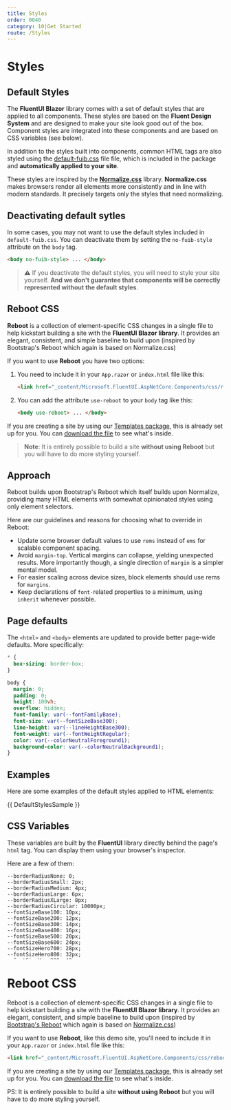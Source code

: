 ```yaml
---
title: Styles
order: 0040
category: 10|Get Started
route: /Styles
---
```


# Styles

## Default Styles

The **FluentUI Blazor** library comes with a set of default styles that are applied to all components.
These styles are based on the **Fluent Design System** and are designed to make your site look good out of the box.
Component styles are integrated into these components and are based on CSS variables (see below).

In addition to the styles built into components, common HTML tags are also styled using
the <a href="_content/Microsoft.FluentUI.AspNetCore.Components/css/default-fuib.css" target="_blank">default-fuib.css</a> file
file, which is included in the package and **automatically applied to your site**.

These styles are inspired by the **[Normalize.css](https://necolas.github.io/normalize.css/)** library.
**Normalize.css** makes browsers render all elements more consistently and in line with modern standards.
It precisely targets only the styles that need normalizing.

## Deactivating default sytles

In some cases, you may not want to use the default styles included in `default-fuib.css`.
You can deactivate them by setting the `no-fuib-style` attribute on the `body` tag.

```html
<body no-fuib-style> ... </body>
```

> ⚠️ If you deactivate the default styles, you will need to style your site yourself.
> **And we don't guarantee that components will be correctly represented without the default styles**.

## Reboot CSS

**Reboot** is a collection of element-specific CSS changes in a single file to help kickstart building
a site with the **FluentUI Blazor library**. It provides an elegant, consistent, and simple baseline
to build upon (inspired by Bootstrap's Reboot which again is based on Normalize.css)

If you want to use **Reboot** you have two options:

1. You need to include it in your `App.razor` or `index.html` file like this:
   ```html
   <link href="_content/Microsoft.FluentUI.AspNetCore.Components/css/reboot.css" rel="stylesheet" />
   ```
2. You can add the attribute `use-reboot` to your `body` tag like this:
   ```html
   <body use-reboot> ... </body>
   ```
   
If you are creating a site by using our [Templates package](https://www.fluentui-blazor.net/Templates),
this is already set up for you.
You can <a href="/_content/Microsoft.FluentUI.AspNetCore.Components/css/reboot.css" target="_blank">download the file</a> to see what's inside.

> **Note**: It is entirely possible to build a site **without using Reboot** but you will have to do more styling yourself.

## Approach

Reboot builds upon Bootstrap's Reboot which itself builds upon Normalize, providing many HTML elements
with somewhat opinionated styles using only element selectors.

Here are our guidelines and reasons for choosing what to override in Reboot:

- Update some browser default values to use `rems` instead of `ems` for scalable component spacing.
- Avoid `margin-top`. Vertical margins can collapse, yielding unexpected results.
  More importantly though, a single direction of `margin` is a simpler mental model.
- For easier scaling across device sizes, block elements should use rems for `margins`.
- Keep declarations of `font-`related properties to a minimum, using `inherit` whenever possible.

## Page defaults

The `<html>` and `<body>` elements are updated to provide better page-wide defaults. More specifically:

```css
* {
  box-sizing: border-box;
}

body {
  margin: 0;
  padding: 0;
  height: 100vh;
  overflow: hidden;
  font-family: var(--fontFamilyBase);
  font-size: var(--fontSizeBase300);
  line-height: var(--lineHeightBase300);
  font-weight: var(--fontWeightRegular);
  color: var(--colorNeutralForeground1);
  background-color: var(--colorNeutralBackground1);
}
```

## Examples

Here are some examples of the default styles applied to HTML elements:

{{ DefaultStylesSample }}

## CSS Variables

These variables are built by the **FluentUI** library directly behind the page's `html` tag.
You can display them using your browser's inspector.

Here are a few of them:

<pre style="max-height: 200px; overflow-y: scroll;"><code class="language-css hljs">--borderRadiusNone: 0;
--borderRadiusSmall: 2px;
--borderRadiusMedium: 4px;
--borderRadiusLarge: 6px;
--borderRadiusXLarge: 8px;
--borderRadiusCircular: 10000px;
--fontSizeBase100: 10px;
--fontSizeBase200: 12px;
--fontSizeBase300: 14px;
--fontSizeBase400: 16px;
--fontSizeBase500: 20px;
--fontSizeBase600: 24px;
--fontSizeHero700: 28px;
--fontSizeHero800: 32px;
--fontSizeHero900: 40px;
--fontSizeHero1000: 68px;
--lineHeightBase100: 14px;
--lineHeightBase200: 16px;
--lineHeightBase300: 20px;
--lineHeightBase400: 22px;
--lineHeightBase500: 28px;
--lineHeightBase600: 32px;
--lineHeightHero700: 36px;
--lineHeightHero800: 40px;
--lineHeightHero900: 52px;
--lineHeightHero1000: 92px;
--fontFamilyBase: 'Segoe UI', 'Segoe UI Web (West European)', -apple-system, BlinkMacSystemFont, Roboto, 'Helvetica Neue', sans-serif;
--fontFamilyMonospace: Consolas, 'Courier New', Courier, monospace;
--fontFamilyNumeric: Bahnschrift, 'Segoe UI', 'Segoe UI Web (West European)', -apple-system, BlinkMacSystemFont, Roboto, 'Helvetica Neue', sans-serif;
--fontWeightRegular: 400;
--fontWeightMedium: 500;
--fontWeightSemibold: 600;
--fontWeightBold: 700;
--strokeWidthThin: 1px;
--strokeWidthThick: 2px;
--strokeWidthThicker: 3px;
--strokeWidthThickest: 4px;
--spacingHorizontalNone: 0;
--spacingHorizontalXS: 4px;
--spacingHorizontalS: 8px;
--spacingHorizontalM: 12px;
--spacingHorizontalL: 16px;
--spacingHorizontalXL: 20px;
--spacingHorizontalXXL: 24px;
--spacingHorizontalXXXL: 28px;
--spacingHorizontalXXXXL: 32px;
--spacingVerticalNone: 0;
--spacingVerticalXS: 4px;
--spacingVerticalS: 8px;
--spacingVerticalM: 12px;
--spacingVerticalL: 16px;
--spacingVerticalXL: 20px;
--spacingVerticalXXL: 24px;
--spacingVerticalXXXL: 28px;
--spacingVerticalXXXXL: 32px;
--durationUltraFast: 50ms;
--durationFaster: 100ms;
--durationFast: 150ms;
--durationNormal: 200ms;
--durationGentle: 250ms;
--durationSlow: 300ms;
--durationSlower: 400ms;
--durationUltraSlow: 500ms;
--curveAccelerateMax: cubic-bezier(0.9,0.1,1,0.2);
--curveAccelerateMid: cubic-bezier(1,0,1,1);
--curveAccelerateMin: cubic-bezier(0.8,0,0.78,1);
--curveDecelerateMax: cubic-bezier(0.1,0.9,0.2,1);
--curveDecelerateMid: cubic-bezier(0,0,0,1);
--curveDecelerateMin: cubic-bezier(0.33,0,0.1,1);
--curveEasyEaseMax: cubic-bezier(0.8,0,0.2,1);
--curveEasyEase: cubic-bezier(0.33,0,0.67,1);
--curveLinear: cubic-bezier(0,0,1,1);
--colorNeutralForeground1: #242424;
--colorNeutralForeground1Hover: #242424;
--colorNeutralForeground1Pressed: #242424;
--colorNeutralForeground1Selected: #242424;
--colorNeutralForeground2: #424242;
--colorNeutralForeground2Hover: #242424;
--colorNeutralForeground2Pressed: #242424;
--colorNeutralForeground2Selected: #242424;
--colorNeutralForeground2BrandHover: #0f6cbd;
--colorNeutralForeground2BrandPressed: #115ea3;
--colorNeutralForeground2BrandSelected: #0f6cbd;
--colorNeutralForeground3: #616161;
--colorNeutralForeground3Hover: #424242;
--colorNeutralForeground3Pressed: #424242;
--colorNeutralForeground3Selected: #424242;
--colorNeutralForeground3BrandHover: #0f6cbd;
--colorNeutralForeground3BrandPressed: #115ea3;
--colorNeutralForeground3BrandSelected: #0f6cbd;
--colorNeutralForeground4: #707070;
--colorNeutralForegroundDisabled: #bdbdbd;
--colorNeutralForegroundInvertedDisabled: rgba(255, 255, 255, 0.4);
--colorBrandForegroundLink: #115ea3;
--colorBrandForegroundLinkHover: #0f548c;
--colorBrandForegroundLinkPressed: #0c3b5e;
--colorBrandForegroundLinkSelected: #115ea3;
--colorNeutralForeground2Link: #424242;
--colorNeutralForeground2LinkHover: #242424;
--colorNeutralForeground2LinkPressed: #242424;
--colorNeutralForeground2LinkSelected: #242424;
--colorCompoundBrandForeground1: #0f6cbd;
--colorCompoundBrandForeground1Hover: #115ea3;
--colorCompoundBrandForeground1Pressed: #0f548c;
--colorBrandForeground1: #0f6cbd;
--colorBrandForeground2: #115ea3;
--colorBrandForeground2Hover: #0f548c;
--colorBrandForeground2Pressed: #0a2e4a;
--colorNeutralForeground1Static: #242424;
--colorNeutralForegroundStaticInverted: #ffffff;
--colorNeutralForegroundInverted: #ffffff;
--colorNeutralForegroundInvertedHover: #ffffff;
--colorNeutralForegroundInvertedPressed: #ffffff;
--colorNeutralForegroundInvertedSelected: #ffffff;
--colorNeutralForegroundInverted2: #ffffff;
--colorNeutralForegroundOnBrand: #ffffff;
--colorNeutralForegroundInvertedLink: #ffffff;
--colorNeutralForegroundInvertedLinkHover: #ffffff;
--colorNeutralForegroundInvertedLinkPressed: #ffffff;
--colorNeutralForegroundInvertedLinkSelected: #ffffff;
--colorBrandForegroundInverted: #479ef5;
--colorBrandForegroundInvertedHover: #62abf5;
--colorBrandForegroundInvertedPressed: #479ef5;
--colorBrandForegroundOnLight: #0f6cbd;
--colorBrandForegroundOnLightHover: #115ea3;
--colorBrandForegroundOnLightPressed: #0e4775;
--colorBrandForegroundOnLightSelected: #0f548c;
--colorNeutralBackground1: #ffffff;
--colorNeutralBackground1Hover: #f5f5f5;
--colorNeutralBackground1Pressed: #e0e0e0;
--colorNeutralBackground1Selected: #ebebeb;
--colorNeutralBackground2: #fafafa;
--colorNeutralBackground2Hover: #f0f0f0;
--colorNeutralBackground2Pressed: #dbdbdb;
--colorNeutralBackground2Selected: #e6e6e6;
--colorNeutralBackground3: #f5f5f5;
--colorNeutralBackground3Hover: #ebebeb;
--colorNeutralBackground3Pressed: #d6d6d6;
--colorNeutralBackground3Selected: #e0e0e0;
--colorNeutralBackground4: #f0f0f0;
--colorNeutralBackground4Hover: #fafafa;
--colorNeutralBackground4Pressed: #f5f5f5;
--colorNeutralBackground4Selected: #ffffff;
--colorNeutralBackground5: #ebebeb;
--colorNeutralBackground5Hover: #f5f5f5;
--colorNeutralBackground5Pressed: #f0f0f0;
--colorNeutralBackground5Selected: #fafafa;
--colorNeutralBackground6: #e6e6e6;
--colorNeutralBackgroundInverted: #292929;
--colorNeutralBackgroundStatic: #333333;
--colorNeutralBackgroundAlpha: rgba(255, 255, 255, 0.5);
--colorNeutralBackgroundAlpha2: rgba(255, 255, 255, 0.8);
--colorSubtleBackground: transparent;
--colorSubtleBackgroundHover: #f5f5f5;
--colorSubtleBackgroundPressed: #e0e0e0;
--colorSubtleBackgroundSelected: #ebebeb;
--colorSubtleBackgroundLightAlphaHover: rgba(255, 255, 255, 0.7);
--colorSubtleBackgroundLightAlphaPressed: rgba(255, 255, 255, 0.5);
--colorSubtleBackgroundLightAlphaSelected: transparent;
--colorSubtleBackgroundInverted: transparent;
--colorSubtleBackgroundInvertedHover: rgba(0, 0, 0, 0.1);
--colorSubtleBackgroundInvertedPressed: rgba(0, 0, 0, 0.3);
--colorSubtleBackgroundInvertedSelected: rgba(0, 0, 0, 0.2);
--colorTransparentBackground: transparent;
--colorTransparentBackgroundHover: transparent;
--colorTransparentBackgroundPressed: transparent;
--colorTransparentBackgroundSelected: transparent;
--colorNeutralBackgroundDisabled: #f0f0f0;
--colorNeutralBackgroundInvertedDisabled: rgba(255, 255, 255, 0.1);
--colorNeutralStencil1: #e6e6e6;
--colorNeutralStencil2: #fafafa;
--colorNeutralStencil1Alpha: rgba(0, 0, 0, 0.1);
--colorNeutralStencil2Alpha: rgba(0, 0, 0, 0.05);
--colorBackgroundOverlay: rgba(0, 0, 0, 0.4);
--colorScrollbarOverlay: rgba(0, 0, 0, 0.5);
--colorBrandBackground: #0f6cbd;
--colorBrandBackgroundHover: #115ea3;
--colorBrandBackgroundPressed: #0c3b5e;
--colorBrandBackgroundSelected: #0f548c;
--colorCompoundBrandBackground: #0f6cbd;
--colorCompoundBrandBackgroundHover: #115ea3;
--colorCompoundBrandBackgroundPressed: #0f548c;
--colorBrandBackgroundStatic: #0f6cbd;
--colorBrandBackground2: #ebf3fc;
--colorBrandBackground2Hover: #cfe4fa;
--colorBrandBackground2Pressed: #96c6fa;
--colorBrandBackground3Static: #0f548c;
--colorBrandBackground4Static: #0c3b5e;
--colorBrandBackgroundInverted: #ffffff;
--colorBrandBackgroundInvertedHover: #ebf3fc;
--colorBrandBackgroundInvertedPressed: #b4d6fa;
--colorBrandBackgroundInvertedSelected: #cfe4fa;
--colorNeutralCardBackground: #fafafa;
--colorNeutralCardBackgroundHover: #ffffff;
--colorNeutralCardBackgroundPressed: #f5f5f5;
--colorNeutralCardBackgroundSelected: #ebebeb;
--colorNeutralCardBackgroundDisabled: #f0f0f0;
--colorNeutralStrokeAccessible: #616161;
--colorNeutralStrokeAccessibleHover: #575757;
--colorNeutralStrokeAccessiblePressed: #4d4d4d;
--colorNeutralStrokeAccessibleSelected: #0f6cbd;
--colorNeutralStroke1: #d1d1d1;
--colorNeutralStroke1Hover: #c7c7c7;
--colorNeutralStroke1Pressed: #b3b3b3;
--colorNeutralStroke1Selected: #bdbdbd;
--colorNeutralStroke2: #e0e0e0;
--colorNeutralStroke3: #f0f0f0;
--colorNeutralStrokeSubtle: #e0e0e0;
--colorNeutralStrokeOnBrand: #ffffff;
--colorNeutralStrokeOnBrand2: #ffffff;
--colorNeutralStrokeOnBrand2Hover: #ffffff;
--colorNeutralStrokeOnBrand2Pressed: #ffffff;
--colorNeutralStrokeOnBrand2Selected: #ffffff;
--colorBrandStroke1: #0f6cbd;
--colorBrandStroke2: #b4d6fa;
--colorBrandStroke2Hover: #77b7f7;
--colorBrandStroke2Pressed: #0f6cbd;
--colorBrandStroke2Contrast: #b4d6fa;
--colorCompoundBrandStroke: #0f6cbd;
--colorCompoundBrandStrokeHover: #115ea3;
--colorCompoundBrandStrokePressed: #0f548c;
--colorNeutralStrokeDisabled: #e0e0e0;
--colorNeutralStrokeInvertedDisabled: rgba(255, 255, 255, 0.4);
--colorTransparentStroke: transparent;
--colorTransparentStrokeInteractive: transparent;
--colorTransparentStrokeDisabled: transparent;
--colorNeutralStrokeAlpha: rgba(0, 0, 0, 0.05);
--colorNeutralStrokeAlpha2: rgba(255, 255, 255, 0.2);
--colorStrokeFocus1: #ffffff;
--colorStrokeFocus2: #000000;
--colorNeutralShadowAmbient: rgba(0, 0, 0, 0.12);
--colorNeutralShadowKey: rgba(0, 0, 0, 0.14);
--colorNeutralShadowAmbientLighter: rgba(0, 0, 0, 0.06);
--colorNeutralShadowKeyLighter: rgba(0, 0, 0, 0.07);
--colorNeutralShadowAmbientDarker: rgba(0, 0, 0, 0.20);
--colorNeutralShadowKeyDarker: rgba(0, 0, 0, 0.24);
--colorBrandShadowAmbient: rgba(0, 0, 0, 0.30);
--colorBrandShadowKey: rgba(0, 0, 0, 0.25);
--colorPaletteRedBackground1: #fdf6f6;
--colorPaletteRedBackground2: #f1bbbc;
--colorPaletteRedBackground3: #d13438;
--colorPaletteRedForeground1: #bc2f32;
--colorPaletteRedForeground2: #751d1f;
--colorPaletteRedForeground3: #d13438;
--colorPaletteRedBorderActive: #d13438;
--colorPaletteRedBorder1: #f1bbbc;
--colorPaletteRedBorder2: #d13438;
--colorPaletteGreenBackground1: #f1faf1;
--colorPaletteGreenBackground2: #9fd89f;
--colorPaletteGreenBackground3: #107c10;
--colorPaletteGreenForeground1: #0e700e;
--colorPaletteGreenForeground2: #094509;
--colorPaletteGreenForeground3: #107c10;
--colorPaletteGreenBorderActive: #107c10;
--colorPaletteGreenBorder1: #9fd89f;
--colorPaletteGreenBorder2: #107c10;
--colorPaletteDarkOrangeBackground1: #fdf6f3;
--colorPaletteDarkOrangeBackground2: #f4bfab;
--colorPaletteDarkOrangeBackground3: #da3b01;
--colorPaletteDarkOrangeForeground1: #c43501;
--colorPaletteDarkOrangeForeground2: #7a2101;
--colorPaletteDarkOrangeForeground3: #da3b01;
--colorPaletteDarkOrangeBorderActive: #da3b01;
--colorPaletteDarkOrangeBorder1: #f4bfab;
--colorPaletteDarkOrangeBorder2: #da3b01;
--colorPaletteYellowBackground1: #fffef5;
--colorPaletteYellowBackground2: #fef7b2;
--colorPaletteYellowBackground3: #fde300;
--colorPaletteYellowForeground1: #817400;
--colorPaletteYellowForeground2: #817400;
--colorPaletteYellowForeground3: #fde300;
--colorPaletteYellowBorderActive: #fde300;
--colorPaletteYellowBorder1: #fef7b2;
--colorPaletteYellowBorder2: #fde300;
--colorPaletteBerryBackground1: #fdf5fc;
--colorPaletteBerryBackground2: #edbbe7;
--colorPaletteBerryBackground3: #c239b3;
--colorPaletteBerryForeground1: #af33a1;
--colorPaletteBerryForeground2: #6d2064;
--colorPaletteBerryForeground3: #c239b3;
--colorPaletteBerryBorderActive: #c239b3;
--colorPaletteBerryBorder1: #edbbe7;
--colorPaletteBerryBorder2: #c239b3;
--colorPaletteLightGreenBackground1: #f2fbf2;
--colorPaletteLightGreenBackground2: #a7e3a5;
--colorPaletteLightGreenBackground3: #13a10e;
--colorPaletteLightGreenForeground1: #11910d;
--colorPaletteLightGreenForeground2: #0b5a08;
--colorPaletteLightGreenForeground3: #13a10e;
--colorPaletteLightGreenBorderActive: #13a10e;
--colorPaletteLightGreenBorder1: #a7e3a5;
--colorPaletteLightGreenBorder2: #13a10e;
--colorPaletteMarigoldBackground1: #fefbf4;
--colorPaletteMarigoldBackground2: #f9e2ae;
--colorPaletteMarigoldBackground3: #eaa300;
--colorPaletteMarigoldForeground1: #d39300;
--colorPaletteMarigoldForeground2: #835b00;
--colorPaletteMarigoldForeground3: #eaa300;
--colorPaletteMarigoldBorderActive: #eaa300;
--colorPaletteMarigoldBorder1: #f9e2ae;
--colorPaletteMarigoldBorder2: #eaa300;
--colorPaletteRedForegroundInverted: #dc5e62;
--colorPaletteGreenForegroundInverted: #359b35;
--colorPaletteYellowForegroundInverted: #fef7b2;
--colorPaletteDarkRedBackground2: #d69ca5;
--colorPaletteDarkRedForeground2: #420610;
--colorPaletteDarkRedBorderActive: #750b1c;
--colorPaletteCranberryBackground2: #eeacb2;
--colorPaletteCranberryForeground2: #6e0811;
--colorPaletteCranberryBorderActive: #c50f1f;
--colorPalettePumpkinBackground2: #efc4ad;
--colorPalettePumpkinForeground2: #712d09;
--colorPalettePumpkinBorderActive: #ca5010;
--colorPalettePeachBackground2: #ffddb3;
--colorPalettePeachForeground2: #8f4e00;
--colorPalettePeachBorderActive: #ff8c00;
--colorPaletteGoldBackground2: #ecdfa5;
--colorPaletteGoldForeground2: #6c5700;
--colorPaletteGoldBorderActive: #c19c00;
--colorPaletteBrassBackground2: #e0cea2;
--colorPaletteBrassForeground2: #553e06;
--colorPaletteBrassBorderActive: #986f0b;
--colorPaletteBrownBackground2: #ddc3b0;
--colorPaletteBrownForeground2: #50301a;
--colorPaletteBrownBorderActive: #8e562e;
--colorPaletteForestBackground2: #bdd99b;
--colorPaletteForestForeground2: #294903;
--colorPaletteForestBorderActive: #498205;
--colorPaletteSeafoamBackground2: #a8f0cd;
--colorPaletteSeafoamForeground2: #00723b;
--colorPaletteSeafoamBorderActive: #00cc6a;
--colorPaletteDarkGreenBackground2: #9ad29a;
--colorPaletteDarkGreenForeground2: #063b06;
--colorPaletteDarkGreenBorderActive: #0b6a0b;
--colorPaletteLightTealBackground2: #a6e9ed;
--colorPaletteLightTealForeground2: #00666d;
--colorPaletteLightTealBorderActive: #00b7c3;
--colorPaletteTealBackground2: #9bd9db;
--colorPaletteTealForeground2: #02494c;
--colorPaletteTealBorderActive: #038387;
--colorPaletteSteelBackground2: #94c8d4;
--colorPaletteSteelForeground2: #00333f;
--colorPaletteSteelBorderActive: #005b70;
--colorPaletteBlueBackground2: #a9d3f2;
--colorPaletteBlueForeground2: #004377;
--colorPaletteBlueBorderActive: #0078d4;
--colorPaletteRoyalBlueBackground2: #9abfdc;
--colorPaletteRoyalBlueForeground2: #002c4e;
--colorPaletteRoyalBlueBorderActive: #004e8c;
--colorPaletteCornflowerBackground2: #c8d1fa;
--colorPaletteCornflowerForeground2: #2c3c85;
--colorPaletteCornflowerBorderActive: #4f6bed;
--colorPaletteNavyBackground2: #a3b2e8;
--colorPaletteNavyForeground2: #001665;
--colorPaletteNavyBorderActive: #0027b4;
--colorPaletteLavenderBackground2: #d2ccf8;
--colorPaletteLavenderForeground2: #3f3682;
--colorPaletteLavenderBorderActive: #7160e8;
--colorPalettePurpleBackground2: #c6b1de;
--colorPalettePurpleForeground2: #341a51;
--colorPalettePurpleBorderActive: #5c2e91;
--colorPaletteGrapeBackground2: #d9a7e0;
--colorPaletteGrapeForeground2: #4c0d55;
--colorPaletteGrapeBorderActive: #881798;
--colorPaletteLilacBackground2: #e6bfed;
--colorPaletteLilacForeground2: #63276d;
--colorPaletteLilacBorderActive: #b146c2;
--colorPalettePinkBackground2: #f7c0e3;
--colorPalettePinkForeground2: #80215d;
--colorPalettePinkBorderActive: #e43ba6;
--colorPaletteMagentaBackground2: #eca5d1;
--colorPaletteMagentaForeground2: #6b0043;
--colorPaletteMagentaBorderActive: #bf0077;
--colorPalettePlumBackground2: #d696c0;
--colorPalettePlumForeground2: #43002b;
--colorPalettePlumBorderActive: #77004d;
--colorPaletteBeigeBackground2: #d7d4d4;
--colorPaletteBeigeForeground2: #444241;
--colorPaletteBeigeBorderActive: #7a7574;
--colorPaletteMinkBackground2: #cecccb;
--colorPaletteMinkForeground2: #343231;
--colorPaletteMinkBorderActive: #5d5a58;
--colorPalettePlatinumBackground2: #cdd6d8;
--colorPalettePlatinumForeground2: #3b4447;
--colorPalettePlatinumBorderActive: #69797e;
--colorPaletteAnchorBackground2: #bcc3c7;
--colorPaletteAnchorForeground2: #202427;
--colorPaletteAnchorBorderActive: #394146;
--colorStatusSuccessBackground1: #f1faf1;
--colorStatusSuccessBackground2: #9fd89f;
--colorStatusSuccessBackground3: #107c10;
--colorStatusSuccessForeground1: #0e700e;
--colorStatusSuccessForeground2: #094509;
--colorStatusSuccessForeground3: #107c10;
--colorStatusSuccessForegroundInverted: #54b054;
--colorStatusSuccessBorderActive: #107c10;
--colorStatusSuccessBorder1: #9fd89f;
--colorStatusSuccessBorder2: #107c10;
--colorStatusWarningBackground1: #fff9f5;
--colorStatusWarningBackground2: #fdcfb4;
--colorStatusWarningBackground3: #f7630c;
--colorStatusWarningForeground1: #bc4b09;
--colorStatusWarningForeground2: #8a3707;
--colorStatusWarningForeground3: #bc4b09;
--colorStatusWarningForegroundInverted: #faa06b;
--colorStatusWarningBorderActive: #f7630c;
--colorStatusWarningBorder1: #fdcfb4;
--colorStatusWarningBorder2: #bc4b09;
--colorStatusDangerBackground1: #fdf3f4;
--colorStatusDangerBackground2: #eeacb2;
--colorStatusDangerBackground3: #c50f1f;
--colorStatusDangerForeground1: #b10e1c;
--colorStatusDangerForeground2: #6e0811;
--colorStatusDangerForeground3: #c50f1f;
--colorStatusDangerForegroundInverted: #dc626d;
--colorStatusDangerBorderActive: #c50f1f;
--colorStatusDangerBorder1: #eeacb2;
--colorStatusDangerBorder2: #c50f1f;
--colorStatusDangerBackground3Hover: #b10e1c;
--colorStatusDangerBackground3Pressed: #960b18;
--shadow2: 0 0 2px rgba(0, 0, 0, 0.12), 0 1px 2px rgba(0, 0, 0, 0.14);
--shadow4: 0 0 2px rgba(0, 0, 0, 0.12), 0 2px 4px rgba(0, 0, 0, 0.14);
--shadow8: 0 0 2px rgba(0, 0, 0, 0.12), 0 4px 8px rgba(0, 0, 0, 0.14);
--shadow16: 0 0 2px rgba(0, 0, 0, 0.12), 0 8px 16px rgba(0, 0, 0, 0.14);
--shadow28: 0 0 8px rgba(0, 0, 0, 0.12), 0 14px 28px rgba(0, 0, 0, 0.14);
--shadow64: 0 0 8px rgba(0, 0, 0, 0.12), 0 32px 64px rgba(0, 0, 0, 0.14);
--shadow2Brand: 0 0 2px rgba(0, 0, 0, 0.30), 0 1px 2px rgba(0, 0, 0, 0.25);
--shadow4Brand: 0 0 2px rgba(0, 0, 0, 0.30), 0 2px 4px rgba(0, 0, 0, 0.25);
--shadow8Brand: 0 0 2px rgba(0, 0, 0, 0.30), 0 4px 8px rgba(0, 0, 0, 0.25);
--shadow16Brand: 0 0 2px rgba(0, 0, 0, 0.30), 0 8px 16px rgba(0, 0, 0, 0.25);
--shadow28Brand: 0 0 8px rgba(0, 0, 0, 0.30), 0 14px 28px rgba(0, 0, 0, 0.25);
--shadow64Brand: 0 0 8px rgba(0, 0, 0, 0.30), 0 32px 64px rgba(0, 0, 0, 0.25);
</code></pre>


# Reboot CSS

Reboot is a collection of element-specific CSS changes in a single file to help kickstart building a site
with the **FluentUI Blazor library**. It provides an elegant, consistent, and simple baseline to build upon
(inspired by [Bootstrap's Reboot](https://getbootstrap.com/docs/5.0/content/reboot/) which again is based
on [Normalize.css](https://necolas.github.io/normalize.css))

If you want to use **Reboot**, like this demo site, you'll need to include it in your `App.razor`
or `index.html` file like this:

```html
<link href="_content/Microsoft.FluentUI.AspNetCore.Components/css/reboot.css" rel="stylesheet" />
```

If you are creating a site by using our [Templates package](https://www.fluentui-blazor.net/Templates),
this is already set up for you. You can [download the file](https://www.fluentui-blazor.net/_content/Microsoft.FluentUI.AspNetCore.Components/css/reboot.css)
to see what's inside.

PS: It is entirely possible to build a site **without using Reboot** but you will have to do more styling yourself.

